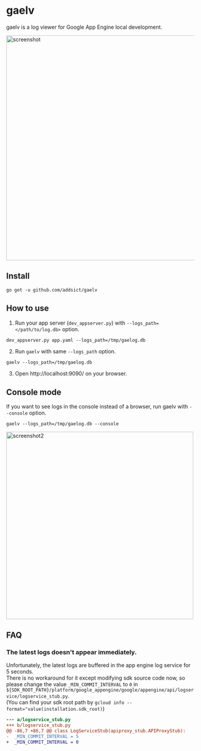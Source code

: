 # gaelv
gaelv is a log viewer for Google App Engine local development.

<img alt="screenshot" src="https://raw.github.com/addsict/gaelv/master/img/screenshot.png" width="600">

## Install
```
go get -u github.com/addsict/gaelv
```

## How to use

1. Run your app server (`dev_appserver.py`) with `--logs_path=</path/to/log.db>` option.
```
dev_appserver.py app.yaml --logs_path=/tmp/gaelog.db
```

2. Run `gaelv` with same `--logs_path` option.
```
gaelv --logs_path=/tmp/gaelog.db
```

3. Open http://localhost:9090/ on your browser.

## Console mode

If you want to see logs in the console instead of a browser, run gaelv with `--console` option.

```
gaelv --logs_path=/tmp/gaelog.db --console
```

<img alt="screenshot2" src="https://raw.github.com/addsict/gaelv/master/img/screenshot2.png" width="500">

## FAQ

### The latest logs doesn't appear immediately.

Unfortunately, the latest logs are buffered in the app engine log service for 5 seconds.  
There is no workaround for it except modifying sdk source code now, so please change the value `_MIN_COMMIT_INTERVAL` to `0` in `${SDK_ROOT_PATH}/platform/google_appengine/google/appengine/api/logservice/logservice_stub.py`.  
(You can find your sdk root path by `gcloud info --format="value(installation.sdk_root)`)

```diff
--- a/logservice_stub.py
+++ b/logservice_stub.py
@@ -86,7 +86,7 @@ class LogServiceStub(apiproxy_stub.APIProxyStub):
-  _MIN_COMMIT_INTERVAL = 5
+  _MIN_COMMIT_INTERVAL = 0
```
